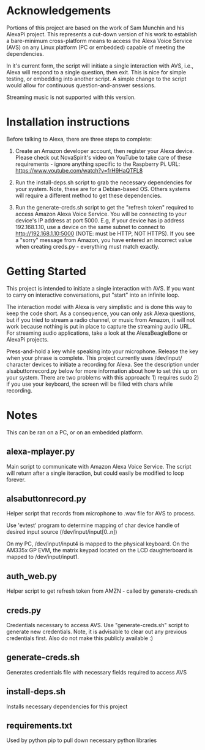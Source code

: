 Acknowledgements
================
Portions of this project are based on the work of Sam Munchin and his
AlexaPi project.  This represents a cut-down version of his work to establish
a bare-minimum cross-platform means to access the Alexa Voice Service (AVS)
on any Linux platform (PC or embedded) capable of meeting the dependencies.

In it's current form, the script will initiate a single interaction with AVS,
i.e., Alexa will respond to a single question, then exit.  This is nice for
simple testing, or embedding into another script.  A simple change to the
script would allow for continuous question-and-answer sessions.

Streaming music is not supported with this version.

Installation instructions
=========================
Before talking to Alexa, there are three steps to complete:

1. Create an Amazon developer account, then register your Alexa device.
Please check out NovaSpirit's video on YouTube to take care of these 
requirements - ignore anything specific to the Raspberry Pi.
URL: https://www.youtube.com/watch?v=frH9HaQTFL8

2. Run the install-deps.sh script to grab the necessary dependencies for your
system.  Note, these are for a Debian-based OS.  Others systems will require
a different method to get these dependencies.

3. Run the generate-creds.sh script to get the "refresh token" required to
access Amazon Alexa Voice Service.  You will be connecting to your device's
IP address at port 5000.  E.g, if your device has ip address 192.168.1.10,
use a device on the same subnet to connect to http://192.168.1.10:5000 (NOTE:
must be HTTP, NOT HTTPS).  If you see a "sorry" message from Amazon, you
have entered an incorrect value when creating creds.py - everything must match
exactly.

Getting Started
===============
This project is intended to initiate a single interaction with AVS.  If you
want to carry on interactive conversations, put "start" into an infinite
loop.

The interaction model with Alexa is very simplistic and is done this way to keep
the code short.  As a consequence, you can only ask Alexa questions, but if
you tried to stream a radio channel, or music from Amazon, it will not work
because nothing is put in place to capture the streaming audio URL.  For
streaming audio applications, take a look at the AlexaBeagleBone or AlexaPi
projects.

Press-and-hold a key while speaking into your microphone.  Release the key when 
your phrase is complete.  This project currently uses /dev/input/ character 
devices to initiate a recording for Alexa.  See the description under 
alsabuttonrecord.py below for more information about how to set this up on your
system.  There are two problems with this approach: 1) requires sudo 2) if you
use your keyboard, the screen will be filled with chars while recording.

Notes
=====
This can be ran on a PC, or on an embedded platform.

alexa-mplayer.py
----------------
Main script to communicate with Amazon Alexa Voice Service.  The script will 
return after a single iteraction, but could easily be modified to loop forever.

alsabuttonrecord.py
-------------------
Helper script that records from microphone to .wav file for AVS to process.

Use 'evtest' program to determine mapping of char device handle of desired
input source (/dev/input/input[0..n])

On my PC, /dev/input/input4 is mapped to the physical keyboard.
On the AM335x GP EVM, the matrix keypad located on the LCD daughterboard is
mapped to /dev/input/input1.

auth_web.py
-----------
Helper script to get refresh token from AMZN - called by generate-creds.sh

creds.py
--------
Credentials necessary to access AVS.  Use "generate-creds.sh" script to generate 
new credentials.  Note, it is advisable to clear out any previous credentials
first.  Also do not make this publicly available :)

generate-creds.sh
-----------------
Generates credentials file with necessary fields required to access AVS 

install-deps.sh
---------------
Installs necessary dependencies for this project

requirements.txt
----------------
Used by python pip to pull down necessary python libraries
